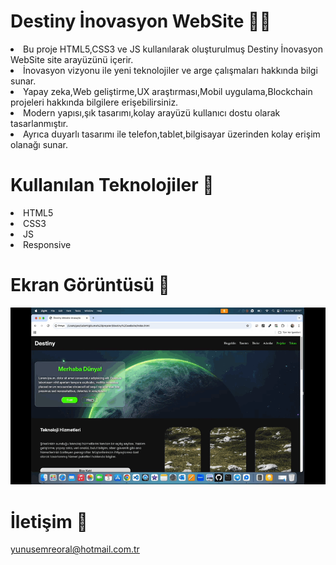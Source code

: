 # Destiny İnovasyon WebSite 👨‍💻

<li>Bu proje HTML5,CSS3 ve JS kullanılarak oluşturulmuş Destiny İnovasyon WebSite site arayüzünü içerir.</li>
<li>İnovasyon vizyonu ile yeni teknolojiler ve arge çalışmaları hakkında bilgi sunar.</li>
<li>Yapay zeka,Web geliştirme,UX araştırması,Mobil uygulama,Blockchain projeleri hakkında bilgilere erişebilirsiniz.</li>
<li>Modern yapısı,şık tasarımı,kolay arayüzü kullanıcı dostu olarak tasarlanmıştır.</li>
<li>Ayrıca duyarlı tasarımı ile telefon,tablet,bilgisayar üzerinden kolay erişim olanağı sunar.</li>

# Kullanılan Teknolojiler 🎨

<li>HTML5</li>
<li>CSS3</li>
<li>JS</li>
<li>Responsive</li>

# Ekran Görüntüsü 🎥

<img src="destiny website-sunum.gif" width="auto"> 

# İletişim 📩
yunusemreoral@hotmail.com.tr
